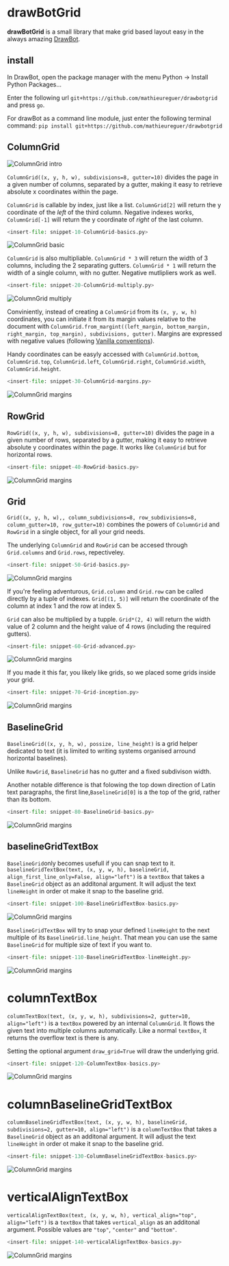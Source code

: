 # drawBotGrid

**drawBotGrid** is a small library that make grid based layout easy in the always amazing [DrawBot](https://www.drawbot.com).



## install

In DrawBot, open the package manager with the menu Python -> Install Python Packages...

Enter the following url `git+https://github.com/mathieureguer/drawbotgrid` and press `go`.

For drawBot as a command line module, just enter the following terminal command: 
`pip install git+https://github.com/mathieureguer/drawbotgrid`



## ColumnGrid

![ColumnGrid intro](drawBotGrid/docs/snippet-00-ColumnGrid-intro.png)

`ColumnGrid((x, y, h, w), subdivisions=8, gutter=10)` divides the page in a given number of columns, separated by a gutter, making it easy to retrieve absolute x coordinates within the page.

`ColumnGrid` is callable by index, just like a list.  `ColumnGrid[2]` will return the y coordinate of the *left* of the third column.
Negative indexes works, `ColumnGrid[-1]` will return the y coordinate of *right* of the last column.

```python
<insert-file: snippet-10-ColumnGrid-basics.py>
```

![ColumnGrid basic](drawBotGrid/docs/snippet-10-ColumnGrid-basics.png)


`ColumnGrid` is also multipliable. `ColumnGrid * 3` will return the width of 3 columns, including the 2 separating gutters. `ColumnGrid * 1` will return the width of a single column, with no gutter. Negative mutlipliers work as well. 

```python
<insert-file: snippet-20-ColumnGrid-multiply.py>
```

![ColumnGrid multiply](drawBotGrid/docs/snippet-20-ColumnGrid-multiply.png)


Conviniently, instead of creating a `ColumnGrid` from its `(x, y, w, h)` coordinates, you can initiate it from its margin values relative to the document with `ColumnGrid.from_margint((left_margin, bottom_margin, right_margin, top_margin), subdivisions, gutter)`. Margins are expressed with negative values (following [Vanilla conventions](https://github.com/robotools/vanilla)).

Handy coordinates can be easyly accessed with `ColumnGrid.bottom`, `ColumnGrid.top`, `ColumnGrid.left`, `ColumnGrid.right`, `ColumnGrid.width`, `ColumnGrid.height`.


```python
<insert-file: snippet-30-ColumnGrid-margins.py>
```

![ColumnGrid margins](drawBotGrid/docs/snippet-30-ColumnGrid-margins.png)




## RowGrid

`RowGrid((x, y, h, w), subdivisions=8, gutter=10)` divides the page in a given number of rows, separated by a gutter, making it easy to retrieve absolute y coordinates within the page. It works like `ColumnGrid` but for horizontal rows.


```python
<insert-file: snippet-40-RowGrid-basics.py>
```

![ColumnGrid margins](drawBotGrid/docs/snippet-40-RowGrid-basics.png)




## Grid

`Grid((x, y, h, w),, column_subdivisions=8, row_subdivisions=8, column_gutter=10, row_gutter=10)` combines the powers of `ColumnGrid` and `RowGrid` in a single object, for all your grid needs.

The underlying `ColumnGrid` and `RowGrid` can be accesed through `Grid.columns` and `Grid.rows`, repectiveley. 

```python
<insert-file: snippet-50-Grid-basics.py>
```

![ColumnGrid margins](drawBotGrid/docs/snippet-50-Grid-basics.png)


If you're feeling adventurous, `Grid.column` and `Grid.row` can be called directly by a tuple of indexes. `Grid[(1, 5)]` will return the coordinate of the column at index 1 and the row at index 5.

`Grid` can also be multiplied by a tupple. `Grid*(2, 4)` will return the width value of 2 column and the height value of 4 rows (including the required gutters).

```python
<insert-file: snippet-60-Grid-advanced.py>
```

![ColumnGrid margins](drawBotGrid/docs/snippet-60-Grid-advanced.png)

If you made it this far, you likely like grids, so we placed some grids inside your grid.

```python
<insert-file: snippet-70-Grid-inception.py>
```

![ColumnGrid margins](drawBotGrid/docs/snippet-70-Grid-inception.png)




## BaselineGrid

`BaselineGrid((x, y, h, w), possize, line_height)` is a grid helper dedicated to text (it is limited to writing systems organised arround horizontal baselines).

Unlike `RowGrid`, `BaselineGrid` has no gutter and a fixed subdivison width.

Another notable difference is that folowing the top down direction of Latin text paragraphs, the first line,`BaselineGrid[0]` is a the top of the grid, rather than its bottom. 

```python
<insert-file: snippet-80-BaselineGrid-basics.py>
```

![ColumnGrid margins](drawBotGrid/docs/snippet-80-BaselineGrid-basics.png)




## baselineGridTextBox

`BaselineGrid`only becomes usefull if you can snap text to it. `baselineGridTextBox(text, (x, y, w, h), baselineGrid, align_first_line_only=False, align="left")` is a `textBox` that takes a `BaselineGrid` object as an additonal argument. It will adjust the text `lineHeight` in order ot make it snap to the baseline grid.

```python
<insert-file: snippet-100-BaselineGridTextBox-basics.py>
```

![ColumnGrid margins](drawBotGrid/docs/snippet-100-BaselineGridTextBox-basics.png)

`BaselineGridTextBox` will try to snap your defined `lineHeight` to the next multiple of its `BaselineGrid.line_height`. That mean you can use the same `BaselineGrid` for multiple size of text if you want to.

```python
<insert-file: snippet-110-BaselineGridTextBox-lineHeight.py>
```

![ColumnGrid margins](drawBotGrid/docs/snippet-110-BaselineGridTextBox-lineHeight.png)



# columnTextBox

`columnTextBox(text, (x, y, w, h), subdivisions=2, gutter=10, align="left")` is a `textBox` powered by an internal `ColumnGrid`. It flows the given text into multiple columns automatically. Like a normal `textBox`, it returns the overflow text is there is any.


Setting the optional argument `draw_grid=True` will draw the underlying grid.

```python
<insert-file: snippet-120-ColumnTextBox-basics.py>
```

![ColumnGrid margins](drawBotGrid/docs/snippet-120-ColumnTextBox-basics.png)



#  columnBaselineGridTextBox

`columnBaselineGridTextBox(text, (x, y, w, h), baselineGrid, subdivisions=2, gutter=10, align="left")` is a `columnTextBox` that takes a `BaselineGrid` object as an additonal argument. It will adjust the text `lineHeight` in order ot make it snap to the baseline grid.


```python
<insert-file: snippet-130-ColumnBaselineGridTextBox-basics.py>
```

![ColumnGrid margins](drawBotGrid/docs/snippet-130-ColumnBaselineGridTextBox-basics.png)


# verticalAlignTextBox
`verticalAlignTextBox(text, (x, y, w, h), vertical_align="top", align="left")` is a `textBox` that takes `vertical_align` as an additonal argument. Possible values are `"top"`, `"center"` and `"bottom"`.

```python
<insert-file: snippet-140-verticalAlignTextBox-basics.py>
```

![ColumnGrid margins](drawBotGrid/docs/snippet-140-verticalAlignTextBox-basics.png)

